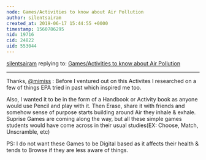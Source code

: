 ```yaml
---
node: Games/Activities to know about Air Pollution
author: silentsairam
created_at: 2019-06-17 15:44:55 +0000
timestamp: 1560786295
nid: 19716
cid: 24822
uid: 553044
---
```




[silentsairam](../profile/silentsairam) replying to: [Games/Activities to know about Air Pollution](../notes/silentsairam/06-16-2019/games-activities-to-know-about-air-pollution)

----
Thanks, [@mimiss](/profile/mimiss) : Before I ventured out on this Activites I researched on a few of things EPA tried in past which inspired me too.

Also, I wanted it to be in the form of a Handbook or Activity book as anyone would use Pencil and play with it. Then Erase, share it with friends and somehow sense of purpose starts building around Air they inhale & exhale. Suprise Games are coming along the way, but all these simple games students would have come across in their usual studies(EX: Choose, Match, Unscramble, etc)

PS: I do not want these Games to be Digital based as it affects their health & tends to Browse if they are less aware of things.